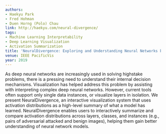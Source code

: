 ```yaml
---
authors:
- Haekyu Park
- Fred Hohman
- Duen Horng (Polo) Chau
link: http://haekyu.com/neural-divergence/
tags:
- Machine Learning Interpretability
- Deep Learning Visualization
- Activation Summarization
title: 'NeuralDivergence: Exploring and Understanding Neural Networks by Comparing Activation Distributions.'
venue: IEEE PacificVis
year: 2019
---
```

As deep neural networks are increasingly used in solving highstake problems, there is a pressing need to understand their internal decision mechanisms. Visualization has helped address this problem by assisting with interpreting complex deep neural networks. However, current tools often support only single data instances, or visualize layers in isolation. We present NeuralDivergence, an interactive visualization system that uses activation distributions as a high-level summary of what a model has learned. NeuralDivergence enables users to interactively summarize and compare activation distributions across layers, classes, and instances (e.g., pairs of adversarial attacked and benign images), helping them gain better understanding of neural network models.
